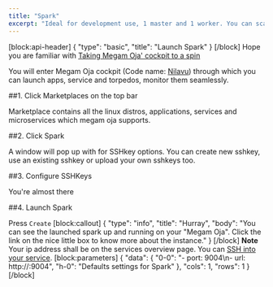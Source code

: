 ```yaml
---
title: "Spark"
excerpt: "Ideal for development use, 1 master and 1 worker. You can scale as you wish."
---
```

[block:api-header]
{
  "type": "basic",
  "title": "Launch Spark"
}
[/block]
Hope you are familiar with [Taking Megam Oja' cockpit to a spin](doc:taking-megam-oja-to-a-spin)

You will enter Megam Oja cockpit (Code name: [Nilavu](https://github.com/megamsys/nilavu.git)) through which you can launch apps, service and torpedos, monitor them seamlessly.

##1. Click Marketplaces on the top bar 

Marketplace contains all the linux distros,  applications, services and microservices which megam oja supports. 

##2. Click Spark

A window will pop up with for SSHkey options. You can create new sshkey, use an existing sshkey or upload your own sshkeys too. 

##3. Configure SSHKeys

You're almost there

##4. Launch Spark

Press `Create` 
[block:callout]
{
  "type": "info",
  "title": "Hurray",
  "body": "You can see the launched spark up and running on your \"Megam Oja\". Click the link on the nice little box to know more about the instance."
}
[/block]
**Note** Your ip address shall be on the services overview page. You can [SSH into your service](doc:ssh-into-your-torpedo).
[block:parameters]
{
  "data": {
    "0-0": "- port: 9004\n- url: http://<ip>:9004",
    "h-0": "Defaults settings for Spark"
  },
  "cols": 1,
  "rows": 1
}
[/block]